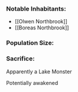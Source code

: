 
### Notable Inhabitants:
- [[Olwen Northbrook]]
- [[Boreas Northbrook]]

### Population Size:

### Sacrifice:

Apparently a Lake Monster 

Potentially awakened



